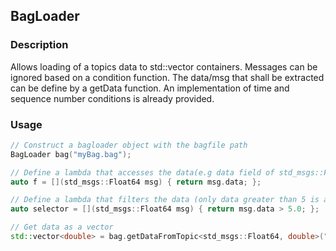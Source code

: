 ## BagLoader

### Description
Allows loading of a topics data to std::vector containers. Messages can be ignored based on a condition function. The data/msg that shall be extracted can be define by a getData function. An implementation of time and sequence number conditions is already provided.

### Usage
```cpp
// Construct a bagloader object with the bagfile path
BagLoader bag("myBag.bag");

// Define a lambda that accesses the data(e.g data field of std_msgs::Float64)
auto f = [](std_msgs::Float64 msg) { return msg.data; };

// Define a lambda that filters the data (only data greater than 5 is added to the vector)
auto selector = [](std_msgs::Float64 msg) { return msg.data > 5.0; };

// Get data as a vector
std::vector<double> = bag.getDataFromTopic<std_msgs::Float64, double>("/my_topic", selector ,f);

```
